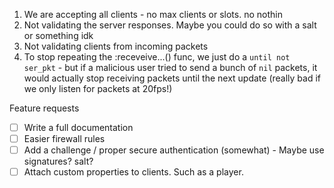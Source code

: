 1. We are accepting all clients - no max clients or slots. no nothin
2. Not validating the server responses. Maybe you could do so with a salt or something idk
3. Not validating clients from incoming packets
4. To stop repeating the :receveive...() func, we just do a `until not ser_pkt` - but if a malicious user tried to send a bunch of `nil` packets, it would actually stop receiving packets until the next update (really bad if we only listen for packets at 20fps!)


Feature requests
- [ ] Write a full documentation
- [ ] Easier firewall rules
- [ ] Add a challenge / proper secure authentication (somewhat) - Maybe use signatures? salt?
- [ ] Attach custom properties to clients. Such as a player.

